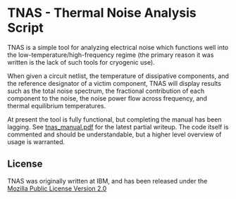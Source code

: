 # TNAS - Thermal Noise Analysis Script

TNAS is a simple tool for analyzing electrical noise which functions well into the low-temperature/high-frequency regime (the primary reason it was written is the lack of such tools for cryogenic use).

When given a circuit netlist, the temperature of dissipative components, and the reference designator of a victim component, TNAS will display results such as the total noise spectrum, the fractional contribution of each component to the noise, the noise power flow across frequency, and thermal equilibrium temperatures.

At present the tool is fully functional, but completing the manual has been lagging. See [tnas_manual.pdf](https://github.com/namasl/tnas/blob/main/tnas_manual.pdf) for the latest partial writeup. The code itself is commented and should be understandable, but a higher level overview of usage is warranted.

## License

TNAS was originally written at IBM, and has been released under the [Mozilla Public License Version 2.0](https://www.mozilla.org/en-US/MPL/2.0/)
